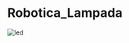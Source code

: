# Robotica_Lampada

![led](https://user-images.githubusercontent.com/79748858/111657415-2bb03f80-87ea-11eb-8d47-b83dc0a2ca19.png)
